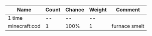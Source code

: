 | Name          | Count | Chance | Weight | Comment       |
| ------------- | ----- | ------ | ------ | ------------- |
| 1 time        |    -- |     -- |     -- |               |
| minecraft:cod |     1 |   100% |      1 | furnace smelt |